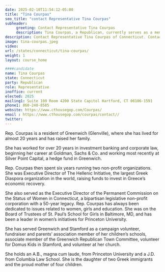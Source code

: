 ```yaml
---
date: 2025-02-10T11:54:12-05:00
title: "Tina Courpas"
seo_title: "contact Representative Tina Courpas"
subheader:
     greeting: Contact Representative Tina Courpas
     description: Tina Courpas, a Republican, currently serves as a member of the Connecticut House of Representatives. She represents District 149, which includes portions of Greenwich and Stamford. She assumed office on January 8, 2025.
description: Contact Representative Tina Courpas of Connecticut. Contact information for Tina Courpas includes email address, phone number, and mailing address.
image: tina-courpas.jpeg
video:
url: /states/connecticut/tina-courpas/
weight: 1
layout: course_home

####candidate
name: Tina Courpas
state: Connecticut
party: Republican
role: Representative
inoffice: current
elected: 2025
mailing1: Suite 109 Room 4200 State Capitol Hartford, CT 06106-1591
phone1: 860-240-8585
website: https://www.cthousegop.com/Courpas/
email : https://www.cthousegop.com/courpas/contact//
twitter: 
---
```

Rep. Courpas is a resident of Greenwich (Glenville), where she has lived for almost 20 years and has raised her family.

She has worked for over 20 years in investment banking and corporate law, beginning her career at Goldman, Sachs & Co. and working most recently at Silver Point Capital, a hedge fund in Greenwich.

Rep. Courpas then spent six years running two non-profit organizations. She was Executive Director of The Hellenic Initiative, the largest Greek Diaspora organization in the world, raising funds to invest in Greece’s economic recovery.

She also served as the Executive Director of the Permanent Commission on the Status of Women in Connecticut, a bipartisan legislative non-profit corporation with a 50-year legacy. Rep. Courpas has always been dedicated to issues related to women, girls and education. She was on the Board of Trustees of St. Paul’s School for Girls in Baltimore, MD, and has been a leader in women’s initiatives for Princeton University.

She has served Greenwich and Stamford as a campaign volunteer, fundraiser and parents’ association member of her children’s schools, associate member of the Greenwich Republican Town Committee, volunteer for Domus Kids in Stamford, and volunteer at her church.

She holds an A.B., magna cum laude, from Princeton University and a J.D. from Columbia Law School. She is the daughter of two Greek immigrants and the proud mother of four children.

